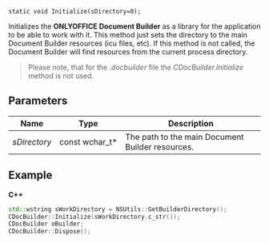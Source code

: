 `static void Initialize(sDirectory=0);`

Initializes the **ONLYOFFICE Document Builder** as a library for the application to be able to work with it. This method just sets the directory to the main Document Builder resources (icu files, etc). If this method is not called, the Document Builder will find resources from the current process directory.

> Please note, that for the *.docbuilder* file the *CDocBuilder.Initialize* method is not used.

## Parameters

| Name         | Type             | Description                                      |
| ------------ | ---------------- | ------------------------------------------------ |
| *sDirectory* | const wchar\_t\* | The path to the main Document Builder resources. |

## Example

**C++**

```cpp
std::wstring sWorkDirectory = NSUtils::GetBuilderDirectory();
CDocBuilder::Initialize(sWorkDirectory.c_str());
CDocBuilder oBuilder;
CDocBuilder::Dispose();
```
